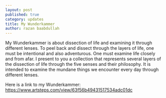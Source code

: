 ```yaml
---
layout: post
published: true
category: updates
title: My Wunderkammer
author: razan baabdullah
---
```


My Wunderkammer is about dissection of life and examining it through different lenses. 
To peel back and dissect through the layers of life, one must be intentional and also adventurous. One must examine life closely and from afar. I present to you a collection that represents several layers of the dissection of life through the five senses and their philosophy. It is intended to examine the mundane things we encounter every day through different lenses.

Here is a link to my Wunderkammer: https://www.artsteps.com/view/63f56b49431517534adc01dc